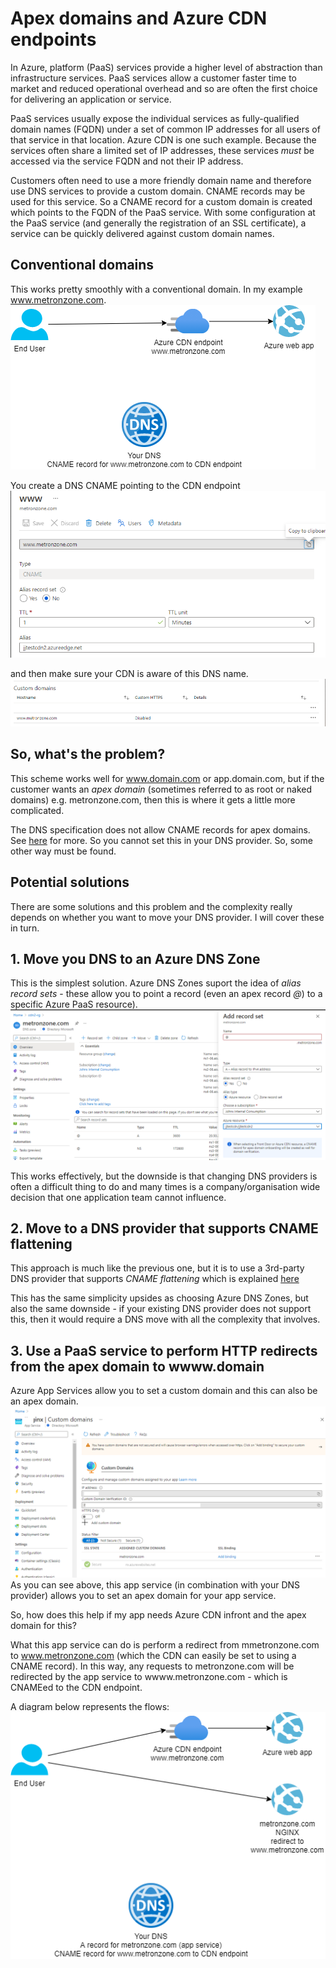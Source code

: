 # Apex domains and Azure CDN endpoints

In Azure, platform (PaaS) services provide a higher level of abstraction than infrastructure services. PaaS services allow a customer faster time to market and reduced operational overhead and so are often the first choice for delivering an application or service.

PaaS services usually expose the individual services as fully-qualified domain names (FQDN) under a set of common IP addresses for all users of that service in that location. Azure CDN is one such example. Because the services often share a limited set of IP addresses, these services *must* be accessed via the service FQDN and not their IP address.

Customers often need to use a more friendly domain name and therefore use DNS services to provide a custom domain. CNAME records may be used for this service. So a CNAME record for a custom domain is created which points to the FQDN of the PaaS service. With some configuration at the PaaS service (and generally the registration of an SSL certificate), a service can be quickly delivered against custom domain names.

## Conventional domains
This works pretty smoothly with a conventional domain. In my example www.metronzone.com. 
![www domain](www-domain-simple.png)

You create a DNS CNAME pointing to the CDN endpoint
![DNS to CNAME](dns-to-cdn.png)

and then make sure your CDN is aware of this DNS name.
![CDN to domain](cdn-to-dns.png)

## So, what's the problem?
This scheme works well for www.domain.com or app.domain.com, but if the customer wants an *apex domain* (sometimes referred to as root or naked domains) e.g. metronzone.com, then this is where it gets a little more complicated.

The DNS specification does not allow CNAME records for apex domains. See [here](https://www.isc.org/blogs/cname-at-the-apex-of-a-zone/#:~:text=The%20DNS%20record%20type%20CNAME,canonical%20name%20(CNAME)%20RR.) for more. So you cannot set this in your DNS provider. So, some other way must be found.

## Potential solutions
There are some solutions and this problem and the complexity really depends on whether you want to move your DNS provider. I will cover these in turn.

## 1. Move you DNS to an Azure DNS Zone
This is the simplest solution. Azure DNS Zones suport the idea of *alias record sets* - these allow you to point a record (even an apex record *@*) to a specific Azure PaaS resource).
![Azure DNS Zone](azure-dns-alias.png)

This works effectively, but the downside is that changing DNS providers is often a difficult thing to do and many times is a company/organisation wide decision that one application team cannot influence.

## 2. Move to a DNS provider that supports CNAME flattening
This approach is much like the previous one, but it is to use a 3rd-party DNS provider that supports *CNAME flattening* which is explained [here](https://social.dnsmadeeasy.com/blog/how-does-cname-flattening-work/#:~:text=CNAME%20flattening%20allows%20you%20to,to%20that%20in%20a%20minute)

This has the same simplicity upsides as choosing Azure DNS Zones, but also the same downside - if your existing DNS provider does not support this, then it would require a DNS move with all the complexity that involves.

## 3. Use a PaaS service to perform HTTP redirects from the apex domain to wwww.domain
Azure App Services allow you to set a custom domain and this can also be an apex domain.
![app service custom DNS](app-service-custom-domain.png)
As you can see above, this app service (in combination with your DNS provider) allows you to set an apex domain for your app service. 

So, how does this help if my app needs Azure CDN infront and the apex domain for this?

What this app service can do is perform a redirect from mmetronzone.com to www.metronzone.com (which the CDN can easily be set to using a CNAME record). In this way, any requests to metronzone.com will be redirected by the app service to wwww.metronzone.com - which is CNAMEed to the CDN endpoint.

A diagram below represents the flows:
![Example flow](apex-domain.png)
